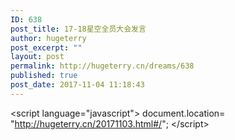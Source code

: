 ```yaml
---
ID: 638
post_title: 17-18星空全员大会发言
author: hugeterry
post_excerpt: ""
layout: post
permalink: http://hugeterry.cn/dreams/638
published: true
post_date: 2017-11-04 11:18:43
---
```

&lt;script language="javascript"&gt;
document.location= "http://hugeterry.cn/20171103.html#/";
&lt;/script&gt;